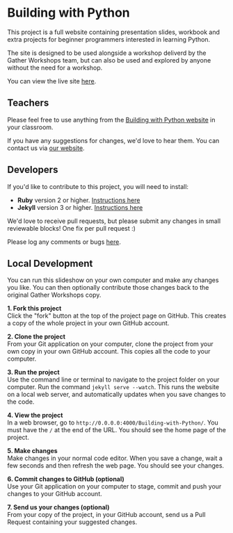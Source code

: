 # Building with Python

This project is a full website containing presentation slides, workbook and extra projects for beginner programmers interested in learning Python.

The site is designed to be used alongside a workshop deliverd by the Gather Workshops team, but can also be used and explored by anyone without the need for a workshop.

You can view the live site [here](http://nzgather.github.io/Building-with-Python).




## Teachers

Please feel free to use anything from the [Building with Python website](http://nzgather.github.io/Building-with-Python) in your classroom. 

If you have any suggestions for changes, we'd love to hear them. You can contact us via [our website](http://gathergather.co.nz/workshops/contact/).





## Developers

If you'd like to contribute to this project, you will need to install:

- **Ruby** version 2 or higher. [Instructions here](https://www.ruby-lang.org/en/downloads/)
- **Jekyll** version 3 or higher. [Instructions here](http://jekyllrb.com/docs/installation/)

We'd love to receive pull requests, but please submit any changes in small reviewable blocks! One fix per pull request :)

Please log any comments or bugs [here](https://github.com/gatherworkshops/Building-with-Python/issues).





## Local Development

You can run this slideshow on your own computer and make any changes you like. You can then optionally contribute those changes back to the original Gather Workshops copy.

**1. Fork this project**<br>
Click the "fork" button at the top of the project page on GitHub. This creates a copy of the whole project in your own GitHub account.

**2. Clone the project**<br>
From your Git application on your computer, clone the project from your own copy in your own GitHub account. This copies all the code to your computer.

**3. Run the project**<br>
Use the command line or terminal to navigate to the project folder on your computer. Run the command `jekyll serve --watch`. This runs the website on a local web server, and automatically updates when you save changes to the code.

**4. View the project**<br>
In a web browser, go to `http://0.0.0.0:4000/Building-with-Python/`. You must have the `/` at the end of the URL. You should see the home page of the project.

**5. Make changes**<br>
Make changes in your normal code editor. When you save a change, wait a few seconds and then refresh the web page. You should see your changes.

**6. Commit changes to GitHub (optional)**<br>
Use your Git application on your computer to stage, commit and push your changes to your GitHub account.

**7. Send us your changes (optional)**<br>
From your copy of the project, in your GitHub account, send us a Pull Request containing your suggested changes.









